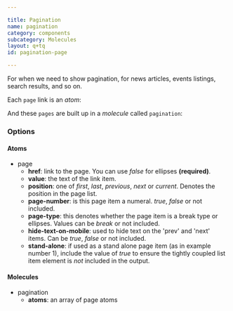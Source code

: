 ```yaml
---

title: Pagination
name: pagination
category: components
subcategory: Molecules
layout: q+tq
id: pagination-page

---
```


<div class="lead"><p>For when we need to show pagination, for news articles, events listings, search results, and so on.</p></div>

Each `page` link is an _atom_:

<script>
component("page", { "href": "?page=1", "value": "1", "stand-alone": true } );
</script>

And these `pages` are built up in a _molecule_ called `pagination`:

<script>
component("pagination",
  {
    "atoms": [
      {
        "page": {
          "href": "?", "value": "Prev", "position": "previous", "icon-before": "chevron-left", "hide-text-on-mobile": true
        }
      },
      {
        "page": {
          "href": "?page=1", "value": "1", "page-number": true
        }
      },
      {
        "page": {
            "href": "?page=2", "value": "2", "page-number": true
          }
      },
      {
        "page": {
          "href": false, "value": "...", "page-type": "break", "page-number": true
        }
      },
      {
        "page": {
          "href": "?page=24", "value": "24", "page-number": true
        }
      },
      {
        "page": {
          "href": "?page=25", "value": "25", "page-number": true
        }
      },
      {
        "page": {
          "href": false, "value": "26", "position": "current", "page-number": true
        }
      },
      {
        "page": {
          "href": "?page=27", "value": "27", "page-number": true
        }
      },
      {
        "page": {
          "href": "?page=28", "value": "28", "page-number": true
        }
      },
      {
        "page": {
          "href": false, "value": "...", "page-type": "break", "page-number": true
        }
      },
      {
        "page": {
          "href": "?page=50", "value": "50", "page-number": true
        }
      },
      {
        "page": {
          "href": false, "value": "...", "page-type": "break", "page-number": true
        }
      },
      {
        "page": {
          "href": "?page=150", "value": "150", "page-number": true
        }
      },
      {
        "page": {
          "href": "?", "value": "Next", "position": "next", "icon-after": "chevron-right", "hide-text-on-mobile": true
        }
      }
]});
</script>


### Options


#### Atoms


* page
  * **href**: link to the page. You can use _false_ for ellipses **(required)**.
  * **value**: the text of the link item.
  * **position**: one of _first_, _last_, _previous_, _next_ or _current_. Denotes the position in the page list.
  * **page-number**: is this page item a numeral. _true_, _false_ or not included.
  * **page-type**: this denotes whether the page item is a break type or ellipses. Values can be _break_ or not included.
  * **hide-text-on-mobile**: used to hide text on the 'prev' and 'next' items. Can be _true_, _false_ or not included.
  * **stand-alone**: if used as a stand alone page item (as in example number 1), include the value of _true_ to ensure the tightly coupled list item element is *not* included in the output.


#### Molecules


* pagination
  * **atoms**: an array of page atoms
